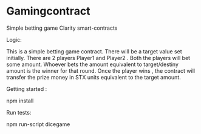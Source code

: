 # Gamingcontract
Simple betting game Clarity smart-contracts 

Logic:

This is a simple betting game contract. There will be a target value set initially. There are 2 players Player1 and Player2 . Both the players will bet some amount. 
Whoever bets the amount equivalent to target/destiny amount is the winner for that round. 
Once the player wins , the contract will transfer the prize money in STX units equivalent to the target amount. 

Getting started :

npm install 

Run tests:

npm run-script dicegame






